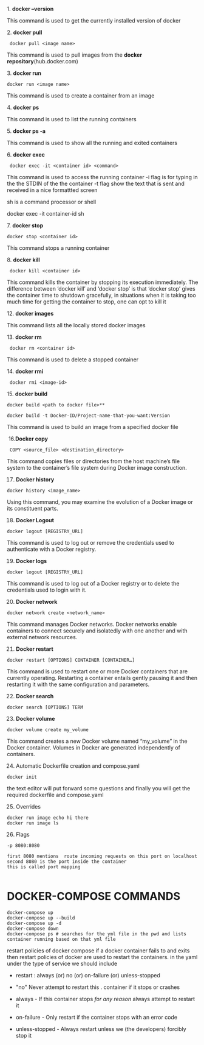   
1. **docker –version**

This command is used to get the currently installed version of docker

2. **docker pull**

```
 docker pull <image name>
```

This command is used to pull images from the **docker repository**(hub.docker.com)

3. **docker run**

```
docker run <image name>
```

This command is used to create a container from an image

4. **docker ps**

This command is used to list the running containers

5. **docker ps -a**

This command is used to show all the running and exited containers

   

6. **docker exec**

```
 docker exec -it <container id> <command>
```

This command is used to access the running container
-i flag is for typing in the the STDIN of the the container
-t flag show the text that is sent and received in a nice formattted screen

sh is a command processor or shell

docker exec -it container-id sh

7. **docker stop**

```
docker stop <container id>
```

This command stops a running container

8. **docker kill**

```
 docker kill <container id>
```

This command kills the container by stopping its execution immediately. The difference between ‘docker kill’ and ‘docker stop’ is that ‘docker stop’ gives the container time to shutdown gracefully, in situations when it is taking too much time for getting the container to stop, one can opt to kill it

12. **docker images**

This command lists all the locally stored docker images

13. **docker rm**

```
 docker rm <container id>
```

This command is used to delete a stopped container

14. **docker rmi**

```
 docker rmi <image-id>
```

15. **docker build**

```
docker build <path to docker file>**

docker build -t Docker-ID/Project-name-that-you-want:Version
```

This command is used to build an image from a specified docker file

 16.**Docker copy**

```
 COPY <source_file> <destination_directory>
```

This command copies files or directories from the host machine’s file system to the container’s file system during Docker image construction.

17. **Docker history**

```
docker history <image_name>
```

Using this command, you may examine the evolution of a Docker image or its constituent parts.

18. **Docker Logout** 

```
docker logout [REGISTRY_URL]
```

This command is used to log out or remove the credentials used to authenticate with a Docker registry. 

19. **Docker logs**

```
docker logout [REGISTRY_URL] 
```

This command is used to log out of a Docker registry or to delete the credentials used to login with it. 

20. **Docker network**

```
docker network create <network_name>
```

This command manages Docker networks. Docker networks enable containers to connect securely and isolatedly with one another and with external network resources.

21. **Docker restart**

```
docker restart [OPTIONS] CONTAINER [CONTAINER…]
```

This command is used to restart one or more Docker containers that are currently operating. Restarting a container entails gently pausing it and then restarting it with the same configuration and parameters. 

22. **Docker search**

```
docker search [OPTIONS] TERM
```

23. **Docker volume**

```
docker volume create my_volume
```

This command creates a new Docker volume named “my_volume” in the Docker container. Volumes in Docker are generated independently of containers.

  24. Automatic Dockerfile creation and compose.yaml

```
docker init 
```

the text editor will put forward some questions and finally you will get the required dockerfile and compose.yaml

25. Overrides
```
docker run image echo hi there
docker run image ls
```

26. Flags
```
-p 8080:8080

first 8080 mentions  route incoming requests on this port on localhost
second 8080 is the port inside the container
this is called port mapping


```
# DOCKER-COMPOSE COMMANDS

```
docker-compose up
docker-compose up --build
docker-compose up -d
docker-compose down
docker-compose ps # searches for the yml file in the pwd and lists container running based on that yml file
```

restart policies of docker compose
if a docker container fails to and exits then restart policies of docker are used to restart the containers.
in the yaml under the type of service we should include
- restart : always (or) no (or) on-failure (or) unless-stopped

- "no"  Never attempt to restart this . container if it stops or crashes
- always - If this container stops *for any reason* always attempt to restart it
- on-failure - Only restart if the container stops with an error code
- unless-stopped - Always restart unless we (the developers) forcibly stop it







